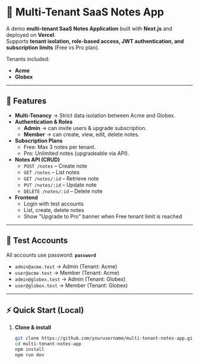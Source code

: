 # 📝 Multi-Tenant SaaS Notes App

A demo **multi-tenant SaaS Notes Application** built with **Next.js** and deployed on **Vercel**.  
Supports **tenant isolation, role-based access, JWT authentication, and subscription limits** (Free vs Pro plan).  

Tenants included:
- **Acme**  
- **Globex**

---

## 🚀 Features

- **Multi-Tenancy** → Strict data isolation between Acme and Globex.  
- **Authentication & Roles**  
  - **Admin** → can invite users & upgrade subscription.  
  - **Member** → can create, view, edit, delete notes.  
- **Subscription Plans**  
  - Free: Max 3 notes per tenant.  
  - Pro: Unlimited notes (upgradeable via API).  
- **Notes API (CRUD)**  
  - `POST /notes` – Create note  
  - `GET /notes` – List notes  
  - `GET /notes/:id` – Retrieve note  
  - `PUT /notes/:id` – Update note  
  - `DELETE /notes/:id` – Delete note  
- **Frontend**  
  - Login with test accounts  
  - List, create, delete notes  
  - Show "Upgrade to Pro" banner when Free tenant limit is reached  

---

## 🔑 Test Accounts

All accounts use password: **`password`**

- `admin@acme.test` → Admin (Tenant: Acme)  
- `user@acme.test` → Member (Tenant: Acme)  
- `admin@globex.test` → Admin (Tenant: Globex)  
- `user@globex.test` → Member (Tenant: Globex)  

---

## ⚡ Quick Start (Local)

1. **Clone & install**
   ```bash
   git clone https://github.com/yourusername/multi-tenant-notes-app.git
   cd multi-tenant-notes-app
   npm install
   npm run dev
